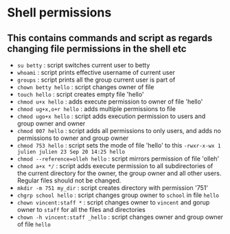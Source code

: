 # Shell permissions
## This contains commands and script as regards changing file permissions in the shell etc

* `su betty` : script switches current user to betty<br>
* `whoami` : script prints effective username of current user<br>
* `groups` : script prints all the group current user is part of<br>
* `chown betty hello` : script changes owner of file <br>
* `touch hello` : script creates empty file 'hello'<br>
* `chmod u+x hello` : adds execute permission to owner of file 'hello'<br>
* `chmod ug+x,o+r hello` : adds multiple permissions to file <br>
* `chmod ugo+x hello` : script adds execution permission to users and group owner and owner<br>
* `chmod 007 hello` : script adds all permissions to only users, and adds no permissions to owner and group owner<br>
* `chmod 753 hello` : script sets the mode of file 'hello' to this `-rwxr-x-wx 1 julien julien 23 Sep 20 14:25 hello`<br>
* `chmod --reference=olleh hello` : script mirrors permission of file 'olleh'<br>
* `chmod a+x */` : script adds execute permission to all subdirectories of the current directory for the owner, the group owner and all other users. Regular files should not be changed.<br>
* `mkdir -m 751 my_dir` : script creates directory with permission '751'<br>
* `chgrp school hello` : script changes group owner to `school` in file `hello`<br>
* `chown vincent:staff *` : script changes owner to `vincent` and gorup owner to `staff` for all the files and directories<br>
* `chown -h vincent:staff _hello` : script changes owner and group owner of file `hello`<br>
